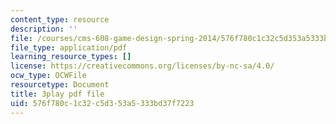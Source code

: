 ```yaml
---
content_type: resource
description: ''
file: /courses/cms-608-game-design-spring-2014/576f780c1c32c5d353a5333bd37f7223_1506658.pdf
file_type: application/pdf
learning_resource_types: []
license: https://creativecommons.org/licenses/by-nc-sa/4.0/
ocw_type: OCWFile
resourcetype: Document
title: 3play pdf file
uid: 576f780c-1c32-c5d3-53a5-333bd37f7223
---
```


